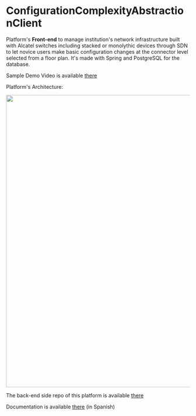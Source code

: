 # ConfigurationComplexityAbstractionClient

Platform's **Front-end** to manage institution's network infrastructure built with Alcatel switches including stacked or monolythic devices through SDN to let novice users make basic configuration changes at the connector level selected from a floor plan.
It's made with Spring and PostgreSQL for the database.

Sample Demo Video is available [there](https://drive.google.com/open?id=0Bxi31EJWP9Icenl3TG5lWTd2Vlk)

Platform's Architecture:
<p align="center">
  <img src="https://preview.ibb.co/chWtkR/Diagrama_Plataforma_TFG.png" width="800"/>
</p>


The back-end side repo of this platform is available [there](https://github.com/jmelich/ConfigurationComplexityAbstraction)

Documentation is available [there](https://repositori.udl.cat/bitstream/handle/10459.1/60259/jmelichp.pdf?sequence=1&isAllowed=y) (in Spanish)
